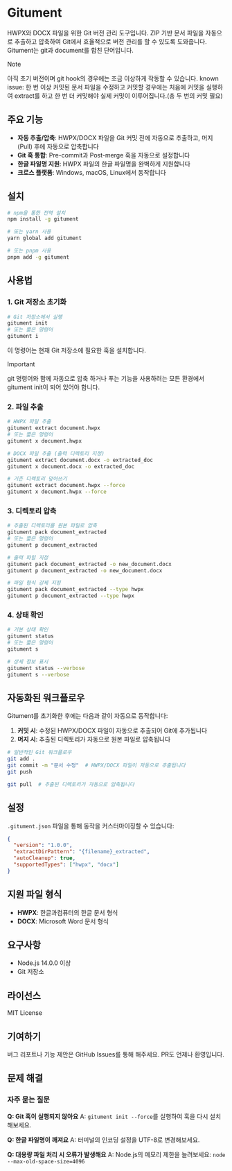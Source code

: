 # Gitument

HWPX와 DOCX 파일을 위한 Git 버전 관리 도구입니다. ZIP 기반 문서 파일을 자동으로 추출하고 압축하여 Git에서 효율적으로 버전 관리를 할 수 있도록 도와줍니다. Gitument는 git과 document를 합친 단어입니다.

> [!NOTE]
> 아직 초기 버전이며 git hook의 경우에는 조금 이상하게 작동할 수 있습니다.
> known issue:
> 한 번 이상 커밋된 문서 파일을 수정하고 커밋할 경우에는 처음에 커밋을 실행하여 extract를 하고 한 번 더 커밋해야 실제 커밋이 이루어집니다.(총 두 번의 커밋 필요)

## 주요 기능

- **자동 추출/압축**: HWPX/DOCX 파일을 Git 커밋 전에 자동으로 추출하고, 머지(Pull) 후에 자동으로 압축합니다
- **Git 훅 통합**: Pre-commit과 Post-merge 훅을 자동으로 설정합니다
- **한글 파일명 지원**: HWPX 파일의 한글 파일명을 완벽하게 지원합니다
- **크로스 플랫폼**: Windows, macOS, Linux에서 동작합니다

## 설치

```bash
# npm을 통한 전역 설치
npm install -g gitument

# 또는 yarn 사용
yarn global add gitument

# 또는 pnpm 사용
pnpm add -g gitument
```

## 사용법

### 1. Git 저장소 초기화

```bash
# Git 저장소에서 실행
gitument init
# 또는 짧은 명령어
gitument i
```



이 명령어는 현재 Git 저장소에 필요한 훅을 설치합니다.

> [!IMPORTANT]
> git 명령어와 함께 자동으로 압축 하거나 푸는 기능을 사용하려는 모든 환경에서 gitument init이 되어 있어야 합니다.

### 2. 파일 추출

```bash
# HWPX 파일 추출
gitument extract document.hwpx
# 또는 짧은 명령어
gitument x document.hwpx

# DOCX 파일 추출 (출력 디렉토리 지정)
gitument extract document.docx -o extracted_doc
gitument x document.docx -o extracted_doc

# 기존 디렉토리 덮어쓰기
gitument extract document.hwpx --force
gitument x document.hwpx --force
```

### 3. 디렉토리 압축

```bash
# 추출된 디렉토리를 원본 파일로 압축
gitument pack document_extracted
# 또는 짧은 명령어
gitument p document_extracted

# 출력 파일 지정
gitument pack document_extracted -o new_document.docx
gitument p document_extracted -o new_document.docx

# 파일 형식 강제 지정
gitument pack document_extracted --type hwpx
gitument p document_extracted --type hwpx
```

### 4. 상태 확인

```bash
# 기본 상태 확인
gitument status
# 또는 짧은 명령어
gitument s

# 상세 정보 표시
gitument status --verbose
gitument s --verbose
```

## 자동화된 워크플로우

Gitument를 초기화한 후에는 다음과 같이 자동으로 동작합니다:

1. **커밋 시**: 수정된 HWPX/DOCX 파일이 자동으로 추출되어 Git에 추가됩니다
2. **머지 시**: 추출된 디렉토리가 자동으로 원본 파일로 압축됩니다

```bash
# 일반적인 Git 워크플로우
git add .
git commit -m "문서 수정"  # HWPX/DOCX 파일이 자동으로 추출됩니다
git push

git pull  # 추출된 디렉토리가 자동으로 압축됩니다
```

## 설정

`.gitument.json` 파일을 통해 동작을 커스터마이징할 수 있습니다:

```json
{
  "version": "1.0.0",
  "extractDirPattern": "{filename}_extracted",
  "autoCleanup": true,
  "supportedTypes": ["hwpx", "docx"]
}
```

## 지원 파일 형식

- **HWPX**: 한글과컴퓨터의 한글 문서 형식
- **DOCX**: Microsoft Word 문서 형식

## 요구사항

- Node.js 14.0.0 이상
- Git 저장소

## 라이선스

MIT License

## 기여하기

버그 리포트나 기능 제안은 GitHub Issues를 통해 해주세요. PR도 언제나 환영입니다.

## 문제 해결

### 자주 묻는 질문

**Q: Git 훅이 실행되지 않아요**
A: `gitument init --force`를 실행하여 훅을 다시 설치해보세요.

**Q: 한글 파일명이 깨져요**
A: 터미널의 인코딩 설정을 UTF-8로 변경해보세요.

**Q: 대용량 파일 처리 시 오류가 발생해요**
A: Node.js의 메모리 제한을 늘려보세요: `node --max-old-space-size=4096`
